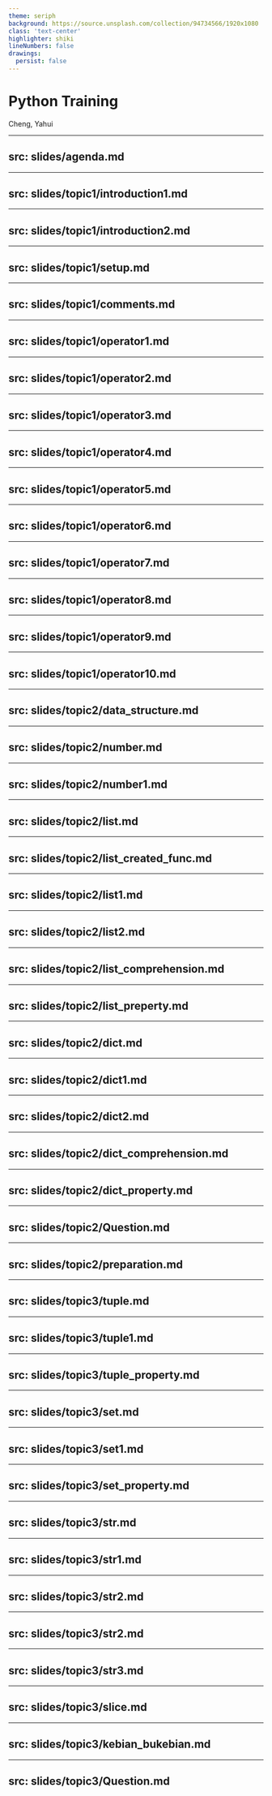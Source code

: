 ```yaml
---
theme: seriph
background: https://source.unsplash.com/collection/94734566/1920x1080
class: 'text-center'
highlighter: shiki
lineNumbers: false
drawings:
  persist: false
---
```


# Python Training

Cheng, Yahui

---
src: slides/agenda.md
---

---
src: slides/topic1/introduction1.md
---

---
src: slides/topic1/introduction2.md
---

---
src: slides/topic1/setup.md
---

---
src: slides/topic1/comments.md
---

---
src: slides/topic1/operator1.md
---

---
src: slides/topic1/operator2.md
---

---
src: slides/topic1/operator3.md
---

---
src: slides/topic1/operator4.md
---

---
src: slides/topic1/operator5.md
---

---
src: slides/topic1/operator6.md
---

---
src: slides/topic1/operator7.md
---

---
src: slides/topic1/operator8.md
---

---
src: slides/topic1/operator9.md
---

---
src: slides/topic1/operator10.md
---

---
src: slides/topic2/data_structure.md
---

---
src: slides/topic2/number.md
---

---
src: slides/topic2/number1.md
---

---
src: slides/topic2/list.md
---

---
src: slides/topic2/list_created_func.md
---

---
src: slides/topic2/list1.md
---

---
src: slides/topic2/list2.md
---

---
src: slides/topic2/list_comprehension.md
---

---
src: slides/topic2/list_preperty.md
---

---
src: slides/topic2/dict.md
---

---
src: slides/topic2/dict1.md
---

---
src: slides/topic2/dict2.md
---

---
src: slides/topic2/dict_comprehension.md
---

---
src: slides/topic2/dict_property.md
---

---
src: slides/topic2/Question.md
---

---
src: slides/topic2/preparation.md
---

---
src: slides/topic3/tuple.md
---

---
src: slides/topic3/tuple1.md
---

---
src: slides/topic3/tuple_property.md
---

---
src: slides/topic3/set.md
---

---
src: slides/topic3/set1.md
---

---
src: slides/topic3/set_property.md
---

---
src: slides/topic3/str.md
---

---
src: slides/topic3/str1.md
---

---
src: slides/topic3/str2.md
---

---
src: slides/topic3/str2.md
---

---
src: slides/topic3/str3.md
---

---
src: slides/topic3/slice.md
---

---
src: slides/topic3/kebian_bukebian.md
---

---
src: slides/topic3/Question.md
---